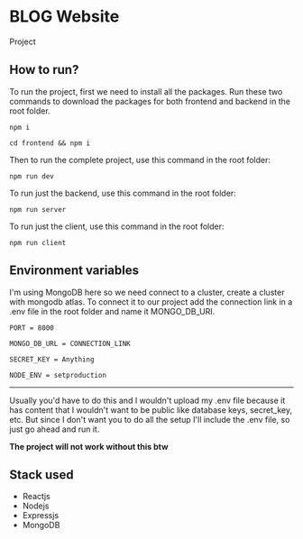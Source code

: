 # BLOG Website

Project

## How to run?

To run the project, first we need to install all the packages.
Run these two commands to download the packages for both frontend and backend in the root folder.

```
npm i
```

```
cd frontend && npm i
```

Then to run the complete project, use this command in the root folder:

```
npm run dev
```

To run just the backend, use this command in the root folder:

```
npm run server
```

To run just the client, use this command in the root folder:

```
npm run client
```

## Environment variables

I'm using MongoDB here so we need connect to a cluster, create a cluster with mongodb atlas. To connect it to our project add the connection link in a .env file in the root folder and name it MONGO_DB_URI.

```
PORT = 8000

MONGO_DB_URL = CONNECTION_LINK 

SECRET_KEY = Anything

NODE_ENV = setproduction
```

---

Usually you'd have to do this and I wouldn't upload my .env file because it has content that I wouldn't want to be public like database keys, secret_key, etc. But since I don't want you to do all the setup I'll include the .env file, so just go ahead and run it.

**The project will not work without this btw**

## Stack used

- Reactjs
- Nodejs
- Expressjs
- MongoDB
